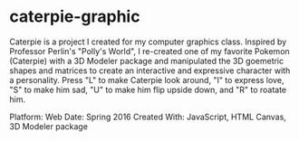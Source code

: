 # caterpie-graphic

Caterpie is a project I created for my computer graphics class. Inspired by Professor Perlin's "Polly's World", I re-created one of my favorite Pokemon (Caterpie) with a 3D Modeler package and manipulated the 3D goemetric shapes and matrices to create an interactive and expressive character with a personality. Press "L" to make Caterpie look around, "I" to express love, "S" to make him sad, "U" to make him flip upside down, and "R" to roatate him.

Platform: Web  Date: Spring 2016  Created With: JavaScript, HTML Canvas, 3D Modeler package
